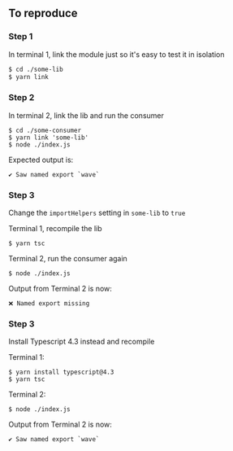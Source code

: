 ## To reproduce

### Step 1

In terminal 1, link the module just so it's easy to test it in isolation
```sh
$ cd ./some-lib
$ yarn link 
```

### Step 2

In terminal 2, link the lib and run the consumer
```shell
$ cd ./some-consumer
$ yarn link 'some-lib'
$ node ./index.js
```

Expected output is:

```
✔️ Saw named export `wave`
```

### Step 3

Change the `importHelpers` setting in `some-lib` to `true`

Terminal 1, recompile the lib

```shell
$ yarn tsc
```

Terminal 2, run the consumer again

```shell
$ node ./index.js
```

Output from Terminal 2 is now:
```
❌ Named export missing
```

### Step 3

Install Typescript 4.3 instead and recompile

Terminal 1:

```shell
$ yarn install typescript@4.3
$ yarn tsc
```

Terminal 2:

```shell
$ node ./index.js
```

Output from Terminal 2 is now:
```
✔️ Saw named export `wave`
```
